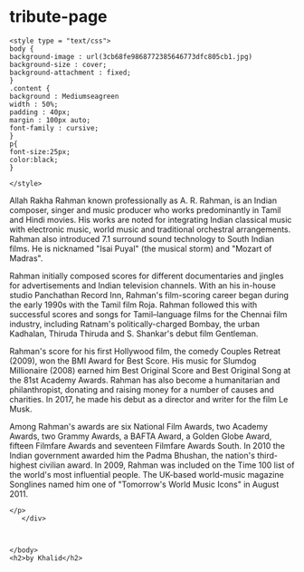 # tribute-page

<html>
   <head>
        <title>Spin-off of "Challenge: "About A. R. Rahman" BY KHALID</title>
        
    <style type = "text/css">
    body {
    background-image : url(3cb68fe9868772385646773dfc805cb1.jpg)
    background-size : cover;
    background-attachment : fixed;
    }
    .content {
    background : Mediumseagreen
    width : 50%;
    padding : 40px;
    margin : 100px auto;
    font-family : cursive;
    }
    p{
    font-size:25px;
    color:black;
    }
    
    </style>
  <body>
    <div class= "content">
       <p> Allah Rakha Rahman known professionally as A. R. Rahman, is an Indian composer, singer and music producer who works predominantly in Tamil and Hindi movies. His works are noted for integrating Indian classical music with electronic music, world music and traditional orchestral arrangements. Rahman also introduced 7.1 surround sound technology to South Indian films. He is nicknamed "Isai Puyal" (the musical storm) and "Mozart of Madras".

Rahman initially composed scores for different documentaries and jingles for advertisements and Indian television channels. With an his in-house studio Panchathan Record Inn, Rahman's film-scoring career began during the early 1990s with the Tamil film Roja. Rahman followed this with successful scores and songs for Tamil–language films for the Chennai film industry, including Ratnam's politically-charged Bombay, the urban Kadhalan, Thiruda Thiruda and S. Shankar's debut film Gentleman.

Rahman's score for his first Hollywood film, the comedy Couples Retreat (2009), won the BMI Award for Best Score. His music for Slumdog Millionaire (2008) earned him Best Original Score and Best Original Song at the 81st Academy Awards. Rahman has also become a humanitarian and philanthropist, donating and raising money for a number of causes and charities. In 2017, he made his debut as a director and writer for the film Le Musk.

Among Rahman's awards are six National Film Awards, two Academy Awards, two Grammy Awards, a BAFTA Award, a Golden Globe Award, fifteen Filmfare Awards and seventeen Filmfare Awards South. In 2010 the Indian government awarded him the Padma Bhushan, the nation's third-highest civilian award. In 2009, Rahman was included on the Time 100 list of the world's most influential people. The UK-based world-music magazine Songlines named him one of "Tomorrow's World Music Icons" in August 2011.

    </p>
       </div>
      
      
   
    </body>
    <h2>by Khalid</h2>
</HTML>
